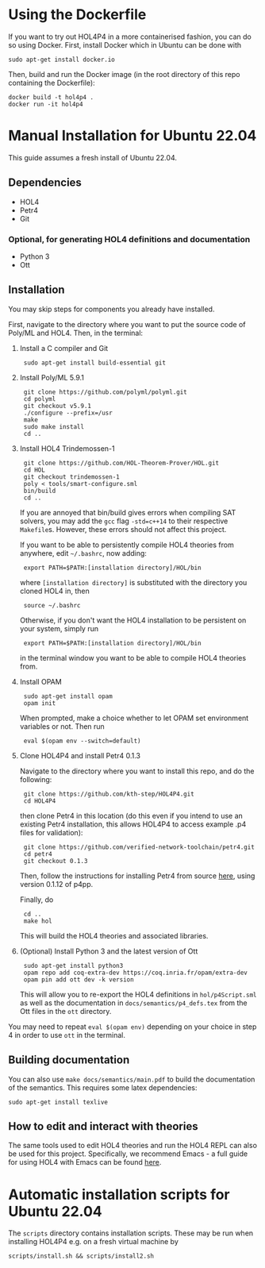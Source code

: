 # Using the Dockerfile

If you want to try out HOL4P4 in a more containerised fashion, you can do so using Docker. First, install Docker which in Ubuntu can be done with

	sudo apt-get install docker.io
	
Then, build and run the Docker image (in the root directory of this repo containing the Dockerfile):

	docker build -t hol4p4 .
	docker run -it hol4p4

# Manual Installation for Ubuntu 22.04

This guide assumes a fresh install of Ubuntu 22.04.

## Dependencies

* HOL4
* Petr4
* Git

### Optional, for generating HOL4 definitions and documentation

* Python 3
* Ott

## Installation

You may skip steps for components you already have installed.

First, navigate to the directory where you want to put the source code of Poly/ML and HOL4. Then, in the terminal:

1. Install a C compiler and Git

		sudo apt-get install build-essential git

2. Install Poly/ML 5.9.1

		git clone https://github.com/polyml/polyml.git
		cd polyml
		git checkout v5.9.1
		./configure --prefix=/usr
		make
		sudo make install
		cd ..

3. Install HOL4 Trindemossen-1
	
		git clone https://github.com/HOL-Theorem-Prover/HOL.git
		cd HOL
		git checkout trindemossen-1
		poly < tools/smart-configure.sml
		bin/build
		cd ..
	
	If you are annoyed that bin/build gives errors when compiling SAT solvers, you may add the `gcc` flag `-std=c++14` to their respective `Makefile`s. However, these errors should not affect this project.

	If you want to be able to persistently compile HOL4 theories from anywhere, edit `~/.bashrc`, now adding:

		export PATH=$PATH:[installation directory]/HOL/bin
	
	where `[installation directory]` is substituted with the directory you cloned HOL4 in, then

		source ~/.bashrc
		
	Otherwise, if you don't want the HOL4 installation to be persistent on your system, simply run
	
		export PATH=$PATH:[installation directory]/HOL/bin
		
	in the terminal window you want to be able to compile HOL4 theories from.

4. Install OPAM

		sudo apt-get install opam
		opam init
	
	When prompted, make a choice whether to let OPAM set environment variables or not. Then run

		eval $(opam env --switch=default)
		
5. Clone HOL4P4 and install Petr4 0.1.3

	Navigate to the directory where you want to install this repo, and do the following:

		git clone https://github.com/kth-step/HOL4P4.git
		cd HOL4P4
		
	then clone Petr4 in this location (do this even if you intend to use an existing Petr4 installation, this allows HOL4P4 to access example .p4 files for validation):

		git clone https://github.com/verified-network-toolchain/petr4.git
		cd petr4
		git checkout 0.1.3
	
	Then, follow the instructions for installing Petr4 from source [here](https://github.com/verified-network-toolchain/petr4/tree/0.1.3#installing-from-source), using version 0.1.12 of p4pp.
	
	Finally, do
	
		cd ..
		make hol
		
	This will build the HOL4 theories and associated libraries.
	
6. (Optional) Install Python 3 and the latest version of Ott

		sudo apt-get install python3
		opam repo add coq-extra-dev https://coq.inria.fr/opam/extra-dev
		opam pin add ott dev -k version
		
	This will allow you to re-export the HOL4 definitions in `hol/p4Script.sml` as well as the documentation in `docs/semantics/p4_defs.tex` from the Ott files in the `ott` directory.

You may need to repeat `eval $(opam env)` depending on your choice in step 4 in order to use `ott` in the terminal.

## Building documentation

You can also use `make docs/semantics/main.pdf` to build the documentation of the semantics. This requires some latex dependencies:

	sudo apt-get install texlive

## How to edit and interact with theories

The same tools used to edit HOL4 theories and run the HOL4 REPL can also be used for this project. Specifically, we recommend Emacs - a full guide for using HOL4 with Emacs can be found [here](https://hol-theorem-prover.org/HOL-interaction.pdf).

# Automatic installation scripts for Ubuntu 22.04

The `scripts` directory contains installation scripts. These may be run when installing HOL4P4 e.g. on a fresh virtual machine by

	scripts/install.sh && scripts/install2.sh
